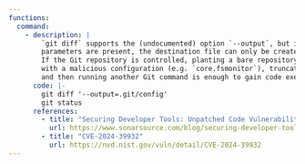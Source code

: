 ```yaml
---
functions:
  command:
    - description: |
        `git diff` supports the (undocumented) option `--output`, but if no other positional
        parameters are present, the destination file can only be created or truncated.
        If the Git repository is controlled, planting a bare repository at the top-level
        with a malicious configuration (e.g. `core.fsmonitor`), truncating `.git/config`
        and then running another Git command is enough to gain code execution.
      code: |-
        git diff '--output=.git/config'
        git status
      references:
        - title: "Securing Developer Tools: Unpatched Code Vulnerabilities in Gogs (2/2)"
          url: https://www.sonarsource.com/blog/securing-developer-tools-unpatched-code-vulnerabilities-in-gogs-2/
        - title: "CVE-2024-39932"
          url: https://nvd.nist.gov/vuln/detail/CVE-2024-39932
---
```

